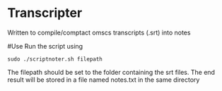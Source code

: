 # Transcripter
Written to compile/comptact omscs transcripts (.srt) into notes

#Use
Run the script using 

```sudo ./scriptnoter.sh filepath```

The filepath should be set to the folder containing the srt files.
The end result will be stored in a file named notes.txt in the same directory
